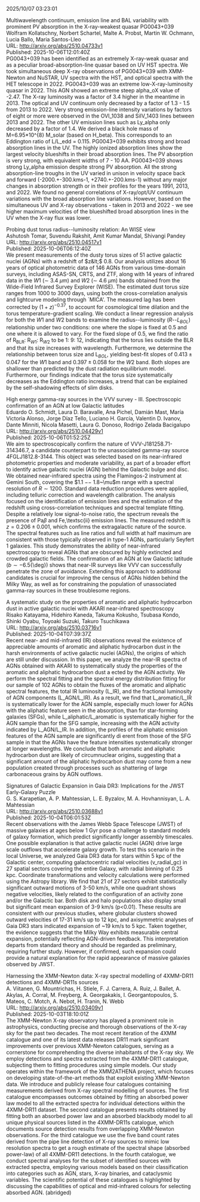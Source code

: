 2025/10/07 03:23:01  

Multiwavelength continuum, emission line and BAL variability with
  prominent PV absorption in the X-ray-weakest quasar PG0043+039  
Wolfram Kollatschny, Norbert Schartel, Malte A. Probst, Martin W. Ochmann, Lucia Ballo, Maria Santos-Lleo  
URL: http://arxiv.org/abs/2510.04733v1  
Published: 2025-10-06T12:01:40Z  
  PG0043+039 has been identified as an extremely X-ray-weak quasar and as a peculiar broad-absorption-line quasar based on UV HST spectra. We took simultaneous deep X-ray observations of PG0043+039 with XMM-Newton and NuSTAR, UV spectra with the HST, and optical spectra with the HET telescope in 2022. PG0043+039 was an extreme low-X-ray-luminosity quasar in 2022. This AGN showed an extreme steep alpha_oX value of -2.47. The X-ray luminosity was a factor of 3.4 higher in the meantime in 2013. The optical and UV continuum only decreased by a factor of 1.3 - 1.5 from 2013 to 2022. Very strong emission-line intensity variations by factors of eight or more were observed in the OVI_1038 and SiIV_1403 lines between 2013 and 2022. The other UV emission lines such as Ly_alpha only decreased by a factor of 1.4. We derived a black hole mass of M=6.95*10^{8} M_solar (based on H_beta). This corresponds to an Eddington ratio of L/L_edd = 0.115. PG0043+039 exhibits strong and broad absorption lines in the UV. The highly ionized absorption lines show the largest velocity blueshifts in their broad absorption lines. The PV absorption is very strong, with equivalent widths of 7 - 10 AA. PG0043+039 shows strong Ly_alpha emission despite strong PV absorption. All the strong absorption-line troughs in the UV varied in unison in velocity space back and forward (-2000.+-300.kms-1, +2740.+-200.kms-1) without any major changes in absorption strength or in their profiles for the years 1991, 2013, and 2022. We found no general correlations of X-ray/opt/UV continuum variations with the broad absorption line variations. However, based on the simultaneous UV and X-ray observations - taken in 2013 and 2022 - we see higher maximum velocities of the blueshifted broad absorption lines in the UV when the X-ray flux was lower.   

Probing dust torus radius--luminosity relation: An WISE view  
Ashutosh Tomar, Suvendu Rakshit, Amit Kumar Mandal, Shivangi Pandey  
URL: http://arxiv.org/abs/2510.04517v1  
Published: 2025-10-06T06:12:40Z  
  We present measurements of the dusty torus sizes of 51 active galactic nuclei (AGNs) with a redshift of $z&lt;$ 0.8. Our analysis utilizes about 16 years of optical photometric data of 146 AGNs from various time-domain surveys, including ASAS-SN, CRTS, and ZTF, along with 14 years of infrared data in the $W$1 ($\sim$ 3.4 $\mu$m) and $W$2 ($\sim$ 4.6 $\mu$m) bands obtained from the Wide-Field Infrared Survey Explorer (WISE). The estimated dust torus size ranges from 1000 to 3000 days, using both the cross-correlation analysis and lightcurve modeling through `MICA'. The measured lag has been corrected by $(1+z)^{-0.37}$, to account for cosmological time dilation and the torus temperature-gradient scaling. We conduct a linear regression analysis for both the $W$1 and $W$2 bands to examine the radius--luminosity ($R$--$L_{BOL}$) relationship under two conditions: one where the slope is fixed at 0.5 and one where it is allowed to vary. For the fixed slope of 0.5, we find the ratio of R$_{\mathrm{BLR}}$: R$_{W1}$: R$_{W2}$ to be 1: 9: 12, indicating that the torus lies outside the BLR and that its size increases with wavelength. Furthermore, we determine the relationship between torus size and L$_{BOL}$, yielding best-fit slopes of $0.413\pm0.047$ for the $W$1 band and $0.397\pm0.058$ for the $W$2 band. Both slopes are shallower than predicted by the dust radiation equilibrium model. Furthermore, our findings indicate that the torus size systematically decreases as the Eddington ratio increases, a trend that can be explained by the self-shadowing effects of slim disks.   

High energy gamma-ray sources in the VVV survey - III. Spectroscopic
  confirmation of an AGN at low Galactic latitudes  
Eduardo O. Schmidt, Laura D. Baravalle, Ana Pichel, Damián Mast, María Victoria Alonso, Jorge Díaz Tello, Luciano H. García, Valentin D. Ivanov, Dante Minniti, Nicola Masetti, Laura G. Donoso, Rodrigo Zelada Bacigalupo  
URL: http://arxiv.org/abs/2510.04429v1  
Published: 2025-10-06T01:52:25Z  
  We aim to spectroscopically confirm the nature of VVV-J181258.71-314346.7, a candidate counterpart to the unassociated gamma-ray source 4FGLJ1812.8-3144. This object was selected based on its near-infrared photometric properties and moderate variability, as part of a broader effort to identify active galactic nuclei (AGN) behind the Galactic bulge and disc. We obtained near-infrared spectra using the Flamingos-2 instrument at Gemini South, covering the $1.1 $--$ 1.8~\mu$m range with a spectral resolution of $R \sim 1200$. Standard data reduction procedures were applied, including telluric correction and wavelength calibration. The analysis focused on the identification of emission lines and the estimation of the redshift using cross-correlation techniques and spectral template fitting. Despite a relatively low signal-to-noise ratio, the spectrum reveals the presence of Pa$\beta$ and Fe\,\textsc{ii} emission lines. The measured redshift is $z = 0.206 \pm 0.001$, which confirms the extragalactic nature of the source. The spectral features such as line ratios and full width at half maximum are consistent with those typically observed in type-1 AGNs, particularly Seyfert 1 galaxies. This study demonstrates the ability of near-infrared spectroscopy to reveal AGNs that are obscured by highly extincted and crowded galactic fields. The confirmation of an AGN at low Galactic latitude ($b\sim -6.5${\deg}) shows that near-IR surveys like VVV can successfully penetrate the zone of avoidance. Extending this approach to additional candidates is crucial for improving the census of AGNs hidden behind the Milky Way, as well as for constraining the population of unassociated gamma-ray sources in these troublesome regions.   

A systematic study on the properties of aromatic and aliphatic
  hydrocarbon dust in active galactic nuclei with AKARI near-infrared
  spectroscopy  
Risako Katayama, Hidehiro Kaneda, Takuma Kokusho, Tsubasa Kondo, Shinki Oyabu, Toyoaki Suzuki, Takuro Tsuchikawa  
URL: http://arxiv.org/abs/2510.03716v1  
Published: 2025-10-04T07:39:37Z  
  Recent near- and mid-infrared (IR) observations reveal the existence of appreciable amounts of aromatic and aliphatic hydrocarbon dust in the harsh environments of active galactic nuclei (AGNs), the origins of which are still under discussion. In this paper, we analyze the near-IR spectra of AGNs obtained with AKARI to systematically study the properties of the aromatic and aliphatic hydrocarbon dust a ected by the AGN activity. We perform the spectral fitting and the spectral energy distribution fitting for our sample of 102 AGNs to obtain the fluxes of the aromatic and aliphatic spectral features, the total IR luminosity (L_IR), and the fractional luminosity of AGN components (L_AGN/L_IR). As a result, we find that L_aromatic/L_IR is systematically lower for the AGN sample, especially much lower for AGNs with the aliphatic feature seen in the absorption, than for star-forming galaxies (SFGs), while L_aliphatic/L_aromatic is systematically higher for the AGN sample than for the SFG sample, increasing with the AGN activity indicated by L_AGN/L_IR. In addition, the profiles of the aliphatic emission features of the AGN sample are significantly di erent from those of the SFG sample in that the AGNs have the feature intensities systematically stronger at longer wavelengths. We conclude that both aromatic and aliphatic hydrocarbon dust are likely of circumnuclear origins, suggesting that a significant amount of the aliphatic hydrocarbon dust may come from a new population created through processes such as shattering of large carbonaceous grains by AGN outflows.   

Signatures of Galactic Expansion in Gaia DR3: Implications for the JWST
  Early-Galaxy Puzzle  
G. S. Karapetian, A. P. Mahtessian, L. E. Byzalov, M. A. Hovhannisyan, L. A. Mahtessian  
URL: http://arxiv.org/abs/2510.03688v1  
Published: 2025-10-04T06:01:53Z  
  Recent observations with the James Webb Space Telescope (JWST) of massive galaxies at ages below 1 Gyr pose a challenge to standard models of galaxy formation, which predict significantly longer assembly timescales. One possible explanation is that active galactic nuclei (AGN) drive large scale outflows that accelerate galaxy growth. To test this scenario in the local Universe, we analyzed Gaia DR3 data for stars within 5 kpc of the Galactic center, computing galactocentric radial velocities (v_radial_gc) in 27 spatial sectors covering the entire Galaxy, with radial binning of 0.25 kpc. Coordinate transformations and velocity calculations were performed using the Astropy library. We find that 21 of 27 sectors exhibit statistically significant outward motions of 3-50 km/s, while one quadrant shows negative velocities, likely related to the configuration of an activity zone and/or the Galactic bar. Both disk and halo populations also display small but significant mean expansion of 3-9 km/s (p&lt;0.01). These results are consistent with our previous studies, where globular clusters showed outward velocities of 17-31 km/s up to 12 kpc, and axisymmetric analyses of Gaia DR3 stars indicated expansion of ~19 km/s to 5 kpc. Taken together, the evidence suggests that the Milky Way exhibits measurable central expansion, potentially reflecting AGN-driven feedback. This interpretation departs from standard theory and should be regarded as preliminary, requiring further study. However, if confirmed, such expansion could provide a natural explanation for the rapid appearance of massive galaxies observed by JWST.   

Harnessing the XMM-Newton data: X-ray spectral modelling of 4XMM-DR11
  detections and 4XMM-DR11s sources  
A. Viitanen, G. Mountrichas, H. Stiele, F. J. Carrera, A. Ruiz, J. Ballet, A. Akylas, A. Corral, M. Freyberg, A. Georgakakis, I. Georgantopoulos, S. Mateos, C. Motch, A. Nebot, H. Tranin, N. Webb  
URL: http://arxiv.org/abs/2510.03409v1  
Published: 2025-10-03T18:10:01Z  
  The XMM-Newton X-ray observatory has played a prominent role in astrophysics, conducting precise and thorough observations of the X-ray sky for the past two decades. The most recent iteration of the 4XMM catalogue and one of its latest data releases DR11 mark significant improvements over previous XMM-Newton catalogues, serving as a cornerstone for comprehending the diverse inhabitants of the X-ray sky. We employ detections and spectra extracted from the 4XMM-DR11 catalogue, subjecting them to fitting procedures using simple models. Our study operates within the framework of the XMM2ATHENA project, which focuses on developing state-of-the-art methods that exploit existing XMM-Newton data. We introduce and publicly release four catalogues containing measurements derived from X-ray spectral modelling of sources. The first catalogue encompasses outcomes obtained by fitting an absorbed power law model to all the extracted spectra for individual detections within the 4XMM-DR11 dataset. The second catalogue presents results obtained by fitting both an absorbed power law and an absorbed blackbody model to all unique physical sources listed in the 4XMM-DR11s catalogue, which documents source detection results from overlapping XMM-Newton observations. For the third catalogue we use the five band count rates derived from the pipe line detection of X-ray sources to mimic low resolution spectra to get a rough estimate of the spectral shape (absorbed power-law) of all 4XMM-DR11 detections. In the fourth catalogue, we conduct spectral analyses for the subset of identified sources with extracted spectra, employing various models based on their classification into categories such as AGN, stars, X-ray binaries, and cataclysmic variables. The scientific potential of these catalogues is highlighted by discussing the capabilities of optical and mid-infrared colours for selecting absorbed AGN. (abridged)   

